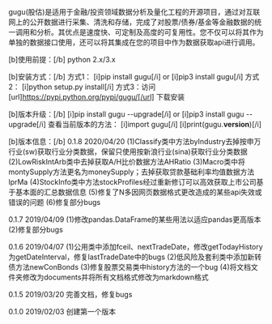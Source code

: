 gugu(股估)是适用于金融/投资领域数据分析及量化工程的开源项目，通过对互联网上的公开数据进行采集、清洗和存储，完成了对股票/债券/基金等金融数据的统一调用和分析。其优点是速度快、可定制及高度的可复用性。您不仅可以将其作为单独的数据接口使用，还可以将其集成在您的项目中作为数据获取api进行调用。

[b]使用前提：[/b]
python 2.x/3.x

[b]安装方式：[/b]
方式1： [i]pip install gugu[/i] or [i]pip3 install gugu[/i]
方式2： [i]python setup.py install[/i]
方式3：访问 [url]https://pypi.python.org/pypi/gugu/[/url] 下载安装

[b]版本升级：[/b]
[i]pip install gugu --upgrade[/i] or [i]pip3 install gugu --upgrade[/i] 
查看当前版本的方法：
[i]import gugu[/i]
[i]print(gugu.__version__)[/i]

[b]版本信息：[/b]
0.1.8 2020/04/20
(1)Classify类中方法byIndustry去掉按申万行业(sw)获取行业分类数据，保留只使用按新浪行业(sina)获取行业分类数据
(2)LowRiskIntArb类中去掉获取A/H比价数据方法AHRatio
(3)Macro类中将montySupply方法更名为moneySupply；去掉获取贷款基础利率均值数据方法lprMa
(4)StockInfo类中方法stockProfiles经过重新修订可以高效获取上市公司基于基本面的汇总数据信息
(5)修复了N多因网页数据格式更改造成的某些api失效或错误的问题
(6)修复部分bugs

0.1.7 2019/04/09
(1)修改pandas.DataFrame的某些用法以适应pandas更高版本
(2)修复部分bugs

0.1.6 2019/04/07
(1)公用类中添加fceil、nextTradeDate，修改getTodayHistory为getDateInterval，修复lastTradeDate中的bugs
(2)低风险及套利类中添加新转债方法newConBonds
(3)修复股票交易类中history方法的一个bug
(4)将文档文件夹修改为documents并将所有文档格式修改为markdown格式

0.1.5 2019/03/20
完善文档，修复bugs
    
0.1.0 2019/02/03
创建第一个版本